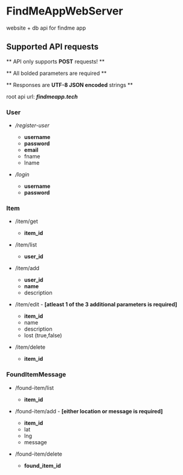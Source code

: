 # FindMeAppWebServer
website + db api for findme app

## Supported API requests
** API only supports **POST** requests! **

** All bolded parameters are required **

** Responses are **UTF-8 JSON encoded** strings **

root api url: **_findmeapp.tech_**

### User
- */register-user*
  - **username**
  - **password**
  - **email**
  - fname
  - lname

- */login*
  - **username**
  - **password**

### Item
- /item/get
  - **item_id**

- /item/list
  - **user_id**
  
- /item/add
  - **user_id**
  - **name**
  - description
  
- /item/edit  - **[atleast 1 of the 3 additional parameters is required]**
  - **item_id**
  - name
  - description
  - lost (true,false)
  
- /item/delete
  - **item_id**

### FoundItemMessage
- /found-item/list
  - **item_id**
  
- /found-item/add  - **[either location or message is required]**
  - **item_id**
  - lat
  - lng
  - message

- /found-item/delete
  - **found_item_id**
